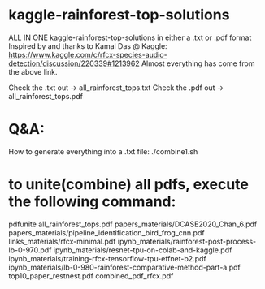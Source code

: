 # kaggle-rainforest-top-solutions
ALL IN ONE kaggle-rainforest-top-solutions in either a .txt or .pdf format
Inspired by and thanks to Kamal Das @ Kaggle: https://www.kaggle.com/c/rfcx-species-audio-detection/discussion/220339#1213962
Almost everything has come from the above link.

Check the .txt out -> all_rainforest_tops.txt
Check the .pdf out -> all_rainforest_tops.pdf

# Q&A:
How to generate everything into a .txt file:
./combine1.sh

# to unite(combine) all pdfs, execute the following command:
pdfunite all_rainforest_tops.pdf papers_materials/DCASE2020_Chan_6.pdf papers_materials/pipeline_identification_bird_frog_cnn.pdf links_materials/rfcx-minimal.pdf ipynb_materials/rainforest-post-process-lb-0-970.pdf ipynb_materials/resnet-tpu-on-colab-and-kaggle.pdf ipynb_materials/training-rfcx-tensorflow-tpu-effnet-b2.pdf ipynb_materials/lb-0-980-rainforest-comparative-method-part-a.pdf top10_paper_restnest.pdf combined_pdf_rfcx.pdf
